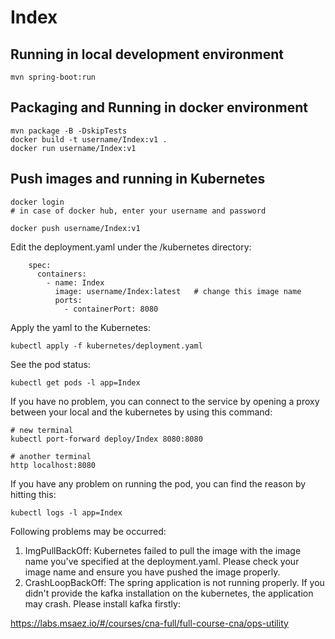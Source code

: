 # Index

## Running in local development environment

```
mvn spring-boot:run
```

## Packaging and Running in docker environment

```
mvn package -B -DskipTests
docker build -t username/Index:v1 .
docker run username/Index:v1
```

## Push images and running in Kubernetes

```
docker login 
# in case of docker hub, enter your username and password

docker push username/Index:v1
```

Edit the deployment.yaml under the /kubernetes directory:
```
    spec:
      containers:
        - name: Index
          image: username/Index:latest   # change this image name
          ports:
            - containerPort: 8080

```

Apply the yaml to the Kubernetes:
```
kubectl apply -f kubernetes/deployment.yaml
```

See the pod status:
```
kubectl get pods -l app=Index
```

If you have no problem, you can connect to the service by opening a proxy between your local and the kubernetes by using this command:
```
# new terminal
kubectl port-forward deploy/Index 8080:8080

# another terminal
http localhost:8080
```

If you have any problem on running the pod, you can find the reason by hitting this:
```
kubectl logs -l app=Index
```

Following problems may be occurred:

1. ImgPullBackOff:  Kubernetes failed to pull the image with the image name you've specified at the deployment.yaml. Please check your image name and ensure you have pushed the image properly.
1. CrashLoopBackOff: The spring application is not running properly. If you didn't provide the kafka installation on the kubernetes, the application may crash. Please install kafka firstly:

https://labs.msaez.io/#/courses/cna-full/full-course-cna/ops-utility

